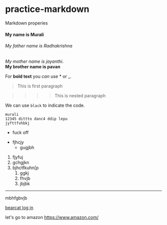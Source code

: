 # practice-markdown
Markdown properies

#### My name is Murali
###### My father name is Radhakrishna 
*My mother name is jayanthi*. <br>
**My brother name is pavan**

For **bold text** you _can_ use * or _.
>This is first paragraph

>>>>This is nested paragraph

We can use `black` to indicate the code.
```
murali 
12345 dittto danc4 ddip lepu
jyfttfvhbkj
```
* fuck off
- fjhcjy
  - gugjbh

1. fjyfuj
2. gchgjkn
6. bjhctfkuhn[p
   1. ggkj
   6. fhvjb
   7. jbjbk
---
mbhfgbvjb

[bearcat log in](https://www.nwmissouri.edu/login/)

 let's go to amazon <https://www.amazon.com/>
 
 
    
  

